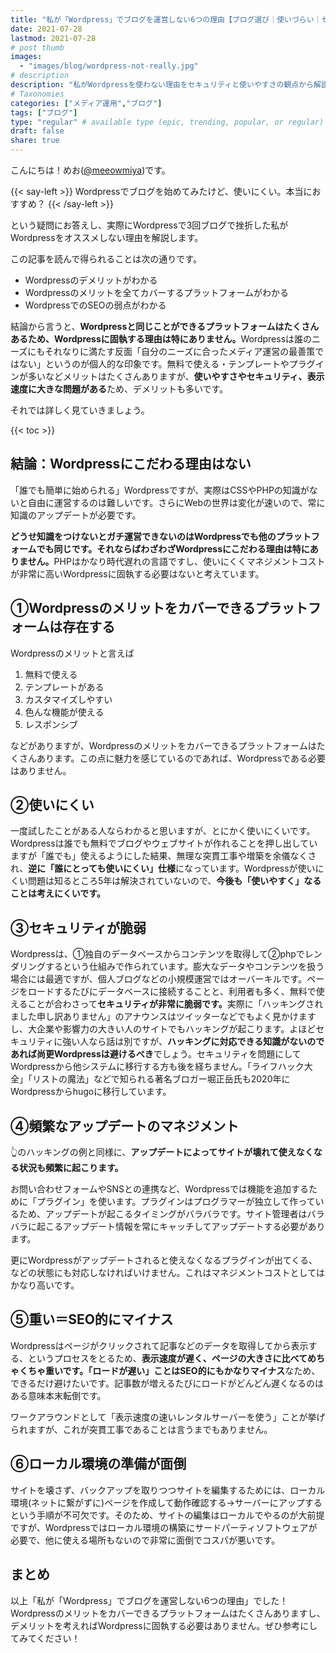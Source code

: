 ```yaml
---
title: "私が「Wordpress」でブログを運営しない6つの理由【ブログ選び｜使いづらい｜セキュリティ｜本当にオススメ？】"
date: 2021-07-28
lastmod: 2021-07-28
# post thumb
images:
  - "images/blog/wordpress-not-really.jpg"
# description
description: "私がWordpressを使わない理由をセキュリティと使いやすさの観点から解説します"
# Taxonomies
categories: ["メディア運用","ブログ"]
tags: ["ブログ"]
type: "regular" # available type (epic, trending, popular, or regular)
draft: false
share: true
---
```


こんにちは！めお(<u><a href="https://twitter.com/meeowmiya" target="_blank">@meeowmiya</a></u>)です。

{{< say-left >}}
Wordpressでブログを始めてみたけど、使いにくい。本当におすすめ？
{{< /say-left >}}

という疑問にお答えし、実際にWordpressで3回ブログで挫折した私がWordpressをオススメしない理由を解説します。

この記事を読んで得られることは次の通りです。

* Wordpressのデメリットがわかる
* Wordpressのメリットを全てカバーするプラットフォームがわかる
* WordpressでのSEOの弱点がわかる

結論から言うと、<span class="keiko-red">**Wordpressと同じことができるプラットフォームはたくさんあるため、Wordpressに固執する理由は特にありません。**</span>Wordpressは誰のニーズにもそれなりに満たす反面「自分のニーズに合ったメディア運営の最善策ではない」というのが個人的な印象です。無料で使える・テンプレートやプラグインが多いなどメリットはたくさんありますが、<span class="keiko-red">**使いやすさやセキュリティ、表示速度に大きな問題がある**</span>ため、デメリットも多いです。

それでは詳しく見ていきましょう。

{{< toc >}}
## 結論：Wordpressにこだわる理由はない

「誰でも簡単に始められる」Wordpressですが、実際はCSSやPHPの知識がないと自由に運営するのは難しいです。さらにWebの世界は変化が速いので、常に知識のアップデートが必要です。

<span class="keiko-red">**どうせ知識をつけないとガチ運営できないのはWordpressでも他のプラットフォームでも同じです。それならばわざわざWordpressにこだわる理由は特にありません。**</span>PHPはかなり時代遅れの言語ですし、使いにくくマネジメントコストが非常に高いWordpressに固執する必要はないと考えています。

<!-- 参考までに、当ブログはhugoという静的サイトジェネレーターを使って作られています。hugoの概要とメリットなどはこちらの記事にまとめています。-->

## ①Wordpressのメリットをカバーできるプラットフォームは存在する

Wordpressのメリットと言えば

1. 無料で使える
2. テンプレートがある
3. カスタマイズしやすい
4. 色んな機能が使える
5. レスポンシブ

などがありますが、Wordpressのメリットをカバーできるプラットフォームはたくさんあります。この点に魅力を感じているのであれば、Wordpressである必要はありません。

<!-- 繰り返しになりますが、hugoを使って作った当ブログは👆のWordpressのメリットは全てカバーしています。hugoの概要とメリットなどはこちらの記事にまとめています。-->


## ②使いにくい

一度試したことがある人ならわかると思いますが、とにかく使いにくいです。Wordpressは誰でも無料でブログやウェブサイトが作れることを押し出していますが「誰でも」使えるようにした結果、無理な突貫工事や増築を余儀なくされ、<span class="keiko-red">**逆に「誰にとっても使いにくい」仕様**</span>になっています。Wordpressが使いにくい問題は知るところ5年は解決されていないので、<span class="keiko-red">**今後も「使いやすく」なることは考えにくいです。**</span>

## ③セキュリティが脆弱

Wordpressは、①独自のデータベースからコンテンツを取得して②phpでレンダリングするという仕組みで作られています。膨大なデータやコンテンツを扱う場合には最適ですが、個人ブログなどの小規模運営ではオーバーキルです。ページをロードするたびにデータベースに接続することと、利用者も多く、無料で使えることが合わさって<span class="keiko-red">**セキュリティが非常に脆弱です。**</span>実際に「ハッキングされました申し訳ありません」のアナウンスはツイッターなどでもよく見かけますし、大企業や影響力の大きい人のサイトでもハッキングが起こります。よほどセキュリティに強い人なら話は別ですが、<span class="keiko-red">**ハッキングに対応できる知識がないのであれば尚更Wordpressは避けるべき**</span>でしょう。セキュリティを問題にしてWordpressから他システムに移行する方も後を経ちません。「ライフハック大全」「リストの魔法」などで知られる著名ブロガー堀正岳氏も2020年にWordpressからhugoに移行しています。

## ④頻繁なアップデートのマネジメント

👆のハッキングの例と同様に、<span class="keiko-red">**アップデートによってサイトが壊れて使えなくなる状況も頻繁に起こります。**</span>

お問い合わせフォームやSNSとの連携など、Wordpressでは機能を追加するために「プラグイン」を使います。プラグインはプログラマーが独立して作っているため、アップデートが起こるタイミングがバラバラです。サイト管理者はバラバラに起こるアップデート情報を常にキャッチしてアップデートする必要があります。

更にWordpressがアップデートされると使えなくなるプラグインが出てくる、などの状態にも対応しなければいけません。これはマネジメントコストとしてはかなり高いです。

## ⑤重い＝SEO的にマイナス

Wordpressはページがクリックされて記事などのデータを取得してから表示する、というプロセスをとるため、<span class="keiko-red">**表示速度が遅く、ページの大きさに比べてめちゃくちゃ重いです。「ロードが遅い」ことはSEO的にもかなりマイナス**</span>なため、できるだけ避けたいです。記事数が増えるたびにロードがどんどん遅くなるのはある意味本末転倒です。

ワークアラウンドとして「表示速度の速いレンタルサーバーを使う」ことが挙げられますが、これが突貫工事であることは言うまでもありません。

## ⑥ローカル環境の準備が面倒

サイトを壊さず、バックアップを取りつつサイトを編集するためには、ローカル環境(ネットに繋がずに)ページを作成して動作確認する→サーバーにアップするという手順が不可欠です。そのため、サイトの編集はローカルでやるのが大前提ですが、Wordpressではローカル環境の構築にサードパーティソフトウェアが必要で、他に使える場所もないので非常に面倒でコスパが悪いです。

## まとめ

以上「私が「Wordpress」でブログを運営しない6つの理由」でした！Wordpressのメリットをカバーできるプラットフォームはたくさんありますし、デメリットを考えればWordpressに固執する必要はありません。ぜひ参考にしてみてください！

